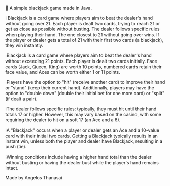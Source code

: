 :small_red_triangle_down: A simple blackjack game made in Java.

:information_source: Blackjack is a card game where players aim to beat the dealer's hand without going over 21. Each player is dealt two cards, trying to reach 21 or get as close as possible without busting. The dealer follows specific rules when playing their hand. The one closest to 21 without going over wins. If the player or dealer gets a total of 21 with their first two cards (a blackjack), they win instantly.

:information_source:Blackjack is a card game where players aim to beat the dealer's hand without exceeding 21 points. Each player is dealt two cards initially. Face cards (Jack, Queen, King) are worth 10 points, numbered cards retain their face value, and Aces can be worth either 1 or 11 points.

:information_source:Players have the option to "hit" (receive another card) to improve their hand or "stand" (keep their current hand). Additionally, players may have the option to "double down" (double their initial bet for one more card) or "split" (if dealt a pair).

:information_source:The dealer follows specific rules: typically, they must hit until their hand totals 17 or higher. However, this may vary based on the casino, with some requiring the dealer to hit on a soft 17 (an Ace and a 6).

:information_source:A "Blackjack" occurs when a player or dealer gets an Ace and a 10-value card with their initial two cards. Getting a Blackjack typically results in an instant win, unless both the player and dealer have Blackjack, resulting in a push (tie).

:information_source:Winning conditions include having a higher hand total than the dealer without busting or having the dealer bust while the player's hand remains intact.


Made by Angelos Thanasai
